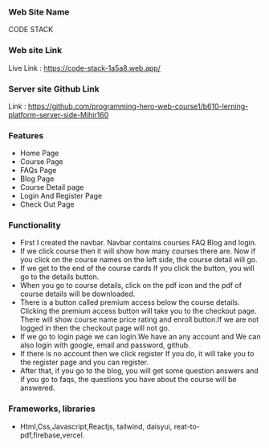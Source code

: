 ### Web Site Name
CODE STACK
### Web site Link
Live Link : https://code-stack-1a5a8.web.app/

### Server site Github Link
Link : https://github.com/programming-hero-web-course1/b610-lerning-platform-server-side-Mihir160
### Features 
* Home Page 
* Course Page
* FAQs Page
* Blog Page
* Course Detail page
* Login And Register Page
* Check Out Page
### Functionality
* First I created the navbar. Navbar contains courses FAQ Blog and login.
* If we click course then it will show how many courses there are. Now if you click on the course names on the left side, the course detail will go.
* If we get to the end of the course cards If you click the button, you will go to the details button.
* When you go to course details, click on the pdf icon and the pdf of course details will be downloaded.
* There is a button called premium access below the course details. Clicking the premium access button will take you to the checkout page. There will show course name price rating and enroll button.If we are not logged in then the checkout page will not go.
* If we go to login page we can login.We have an any account and We can also login with google, email and password, github.
* If there is no account then we click register If you do, it will take you to the register page and you can register.
* After that, if you go to the blog, you will get some question answers and if you go to faqs, the questions you have about the course will be answered.

### Frameworks, libraries
* Html,Css,Javascript,Reactjs, tailwind, daisyui, reat-to-pdf,firebase,vercel.